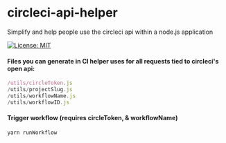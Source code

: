 # circleci-api-helper
Simplify and help people use the circleci api within a node.js application

[![License: MIT](https://img.shields.io/badge/License-MIT-yellow.svg)](https://opensource.org/licenses/MIT)

#### Files you can generate in CI helper uses for all requests tied to circleci's open api:
```/utils/branch.js
/utils/circleToken.js
/utils/projectSlug.js
/utils/workflowName.js
/utils/workflowID.js
```
#### Trigger workflow (requires circleToken, & workflowName)
`yarn runWorkflow`
